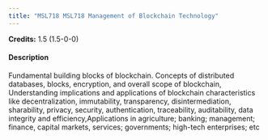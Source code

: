 ```yaml
---
title: "MSL718 MSL718 Management of Blockchain Technology"
---
```

**Credits:** 1.5 (1.5-0-0)

#### Description
Fundamental building blocks of blockchain. Concepts of distributed databases, blocks, encryption, and overall scope of blockchain, Understanding implications and applications of blockchain characteristics like decentralization, immutability, transparency, disintermediation, sharability, privacy, security, authentication, traceability, auditability, data integrity and efficiency,Applications in agriculture; banking; management; finance, capital markets, services; governments; high-tech enterprises; etc